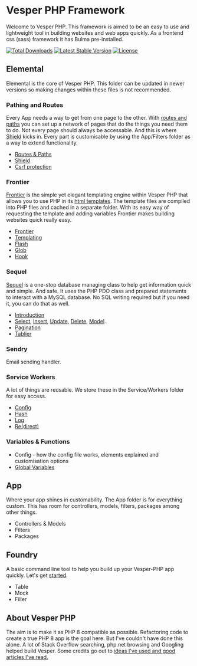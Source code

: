 # Vesper PHP Framework

Welcome to Vesper PHP. This framework is aimed to be an easy to use and lightweight tool in building websites and web apps quickly. As a frontend css (sass) framework it has Bulma pre-installed.

<a href="https://packagist.org/packages/lvesperphp/elemental"><img src="https://img.shields.io/packagist/dt/vesperphp/elemental?style=for-the-badge" alt="Total Downloads"></a>
<a href="https://packagist.org/packages/vesperphp/elemental"><img src="https://img.shields.io/packagist/v/vesperphp/elemental?style=for-the-badge" alt="Latest Stable Version"></a>
<a href="https://packagist.org/packages/vesperphp/elemental"><img src="https://img.shields.io/packagist/l/vesperphp/elemental?style=for-the-badge" alt="License"></a>

## Elemental 

Elemental is the core of Vesper PHP. This folder can be updated in newer versions so making changes within these files is not recommended.

### Pathing and Routes

Every App needs a way to get from one page to the other. With [routes and paths](Elemental/Path.md) you can set up a network of pages that do the things you need them to do. Not every page should always be accessable. And this is where [Shield](Elemental/Shield.md) kicks in. Every part is customisable by using the App/Filters folder as a way to extend functionality. 

- [Routes & Paths](Elemental/Path.md) 
- [Shield](Elemental/Shield.md)
- [Csrf protection](Elemental/Csrf.md)

### Frontier

[Frontier](Elemental/Frontier.md) is the simple yet elegant templating engine within Vesper PHP that allows you to use PHP in its [html templates](Elemental/Views.md). The template files are compiled into PHP files and cached in a separate folder. With its easy way of requesting the template and adding variables Frontier makes building websites quick really easy.

- [Frontier](Elemental/Frontier.md)
- [Templating](Elemental/Views.md)
- [Flash](Elemental/Flash.md)
- [Glob](Elemental/Glob.md)
- [Hook](Elemental/Hook.md)

### Sequel

[Sequel](Elemental/Sequel/Introduction.md) is a one-stop database managing class to help get information quick and simple. And safe. It uses the PHP PDO class and prepared statements to interact with a MySQL database. No SQL writing required but if you need it, you can do that as well.

- [Introduction](Elemental/Sequel/Introduction.md)
- [Select](Elemental/Sequel/Select.md), [Insert](Elemental/Sequel/Insert.md), [Update](Elemental/Sequel/Update.md), [Delete](Elemental/Sequel/Delete.md), [Model](Elemental/Sequel/Model.md).
- [Pagination](Elemental/Sequel/Pagination.md)
- [Tablier](Elemental/Sequel/Tablier.md)

### Sendry

Email sending handler.

### Service Workers

A lot of things are reusable. We store these in the Service/Workers folder for easy access.

- [Config](Elemental/Config.md)
- [Hash](Elemental/Hash.md)
- [Log](Elemental/Log.md)
- [Re(direct)](Elemental/Re.md)

### Variables & Functions
- Config - how the config file works, elements explained and customisation options
- [Global Variables](Variables/Globals.md)

## App 

Where your app shines in customability. The App folder is for everything custom. This has room for controllers, models, filters, packages among other things.

- Controllers & Models
- Filters
- Packages

## Foundry

A basic command line tool to help you build up your Vesper-PHP app quickly. Let's get [started](Foundry/readme.md).

- Table
- Mock
- Filler


## About Vesper PHP

The aim is to make it as PHP 8 compatible as possible. Refactoring code to create a true PHP 8 app is the goal here. But I've couldn't have done this alone. A lot of Stack Overflow searching, php.net browsing and Googling helped build Vesper. Some credits go out to [ideas I've used and good articles I've read.](credits.md)

